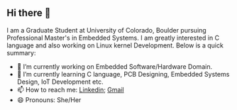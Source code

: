 ## Hi there 👋 


I am a Graduate Student at University of Colorado, Boulder pursuing Professional Master's in Embedded Systems. I am greatly interested in C language and also working on Linux kernel Development. Below is a quick summary:

- 🔭 I’m currently working on Embedded Software/Hardware Domain. 
- 🌱 I’m currently learning C language, PCB Designing, Embedded Systems Design, IoT Development etc.
- 📫 How to reach me: [Linkedin]([3]); [Gmail](mailto:shah.saloniv@gmail.com)
- 😄 Pronouns: She/Her



[3]: https://www.linkedin.com/in/saloniv-shah/

